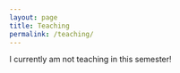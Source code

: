 ```yaml
---
layout: page
title: Teaching
permalink: /teaching/
---
```


I currently am not teaching in this semester! 

